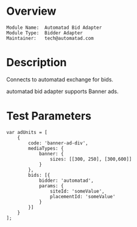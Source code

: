 # Overview

```
Module Name:  Automatad Bid Adapter
Module Type:  Bidder Adapter
Maintainer:   tech@automatad.com
```

# Description

Connects to automatad exchange for bids.

automatad bid adapter supports Banner ads.

# Test Parameters
```
var adUnits = [
    {
        code: 'banner-ad-div',
        mediaTypes: {
            banner: {
                sizes: [[300, 250], [300,600]]
            }
        },
        bids: [{
            bidder: 'automatad',
            params: {
                siteId: 'someValue',
                placementId: 'someValue'
            }
        }]
    }
];
```
